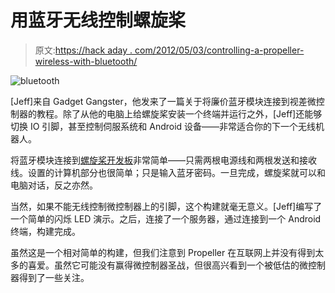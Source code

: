 # 用蓝牙无线控制螺旋桨

> 原文:[https://hack aday . com/2012/05/03/controlling-a-propeller-wireless-with-bluetooth/](https://hackaday.com/2012/05/03/controlling-a-propeller-wirelessly-with-bluetooth/)

![](../Images/feb8c91469088b99e079184791bbfef2.png "bluetooth")

[Jeff]来自 Gadget Gangster，他发来了一篇关于将廉价蓝牙模块连接到视差微控制器的教程。除了从他的电脑上给螺旋桨安装一个终端并运行之外，[Jeff]还能够切换 IO 引脚，甚至控制伺服系统和 Android 设备——非常适合你的下一个无线机器人。

将蓝牙模块连接到[螺旋桨开发板](http://www.gadgetgangster.com/find-a-project/56?projectnum=258)非常简单——只需两根电源线和两根发送和接收线。设置的计算机部分也很简单；只是输入蓝牙密码。一旦完成，螺旋桨就可以和电脑对话，反之亦然。

当然，如果不能无线控制微控制器上的引脚，这个构建就毫无意义。[Jeff]编写了一个简单的闪烁 LED 演示。之后，连接了一个服务器，通过连接到一个 Android 终端，构建完成。

虽然这是一个相对简单的构建，但我们注意到 Propeller 在互联网上并没有得到太多的喜爱。虽然它可能没有赢得微控制器圣战，但很高兴看到一个被低估的微控制器得到了一些关注。
